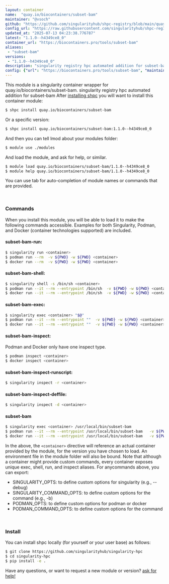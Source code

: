 ```yaml
---
layout: container
name:  "quay.io/biocontainers/subset-bam"
maintainer: "@vsoch"
github: "https://github.com/singularityhub/shpc-registry/blob/main/quay.io/biocontainers/subset-bam/container.yaml"
config_url: "https://raw.githubusercontent.com/singularityhub/shpc-registry/main/quay.io/biocontainers/subset-bam/container.yaml"
updated_at: "2025-07-13 04:23:38.776787"
latest: "1.1.0--h4349ce8_0"
container_url: "https://biocontainers.pro/tools/subset-bam"
aliases:
 - "subset-bam"
versions:
 - "1.1.0--h4349ce8_0"
description: "singularity registry hpc automated addition for subset-bam"
config: {"url": "https://biocontainers.pro/tools/subset-bam", "maintainer": "@vsoch", "description": "singularity registry hpc automated addition for subset-bam", "latest": {"1.1.0--h4349ce8_0": "sha256:c0ff4759fffa3af899c7c469631068ef501880478dd44c77797c8ca041cb9fb0"}, "tags": {"1.1.0--h4349ce8_0": "sha256:c0ff4759fffa3af899c7c469631068ef501880478dd44c77797c8ca041cb9fb0"}, "docker": "quay.io/biocontainers/subset-bam", "aliases": {"subset-bam": "/usr/local/bin/subset-bam"}}
---
```


This module is a singularity container wrapper for quay.io/biocontainers/subset-bam.
singularity registry hpc automated addition for subset-bam
After [installing shpc](#install) you will want to install this container module:


```bash
$ shpc install quay.io/biocontainers/subset-bam
```

Or a specific version:

```bash
$ shpc install quay.io/biocontainers/subset-bam:1.1.0--h4349ce8_0
```

And then you can tell lmod about your modules folder:

```bash
$ module use ./modules
```

And load the module, and ask for help, or similar.

```bash
$ module load quay.io/biocontainers/subset-bam/1.1.0--h4349ce8_0
$ module help quay.io/biocontainers/subset-bam/1.1.0--h4349ce8_0
```

You can use tab for auto-completion of module names or commands that are provided.

<br>

### Commands

When you install this module, you will be able to load it to make the following commands accessible.
Examples for both Singularity, Podman, and Docker (container technologies supported) are included.

#### subset-bam-run:

```bash
$ singularity run <container>
$ podman run --rm  -v ${PWD} -w ${PWD} <container>
$ docker run --rm  -v ${PWD} -w ${PWD} <container>
```

#### subset-bam-shell:

```bash
$ singularity shell -s /bin/sh <container>
$ podman run --it --rm --entrypoint /bin/sh  -v ${PWD} -w ${PWD} <container>
$ docker run --it --rm --entrypoint /bin/sh  -v ${PWD} -w ${PWD} <container>
```

#### subset-bam-exec:

```bash
$ singularity exec <container> "$@"
$ podman run --it --rm --entrypoint ""  -v ${PWD} -w ${PWD} <container> "$@"
$ docker run --it --rm --entrypoint ""  -v ${PWD} -w ${PWD} <container> "$@"
```

#### subset-bam-inspect:

Podman and Docker only have one inspect type.

```bash
$ podman inspect <container>
$ docker inspect <container>
```

#### subset-bam-inspect-runscript:

```bash
$ singularity inspect -r <container>
```

#### subset-bam-inspect-deffile:

```bash
$ singularity inspect -d <container>
```


#### subset-bam

```bash
$ singularity exec <container> /usr/local/bin/subset-bam
$ podman run --it --rm --entrypoint /usr/local/bin/subset-bam   -v ${PWD} -w ${PWD} <container> -c " $@"
$ docker run --it --rm --entrypoint /usr/local/bin/subset-bam   -v ${PWD} -w ${PWD} <container> -c " $@"
```



In the above, the `<container>` directive will reference an actual container provided
by the module, for the version you have chosen to load. An environment file in the
module folder will also be bound. Note that although a container
might provide custom commands, every container exposes unique exec, shell, run, and
inspect aliases. For anycommands above, you can export:

 - SINGULARITY_OPTS: to define custom options for singularity (e.g., --debug)
 - SINGULARITY_COMMAND_OPTS: to define custom options for the command (e.g., -b)
 - PODMAN_OPTS: to define custom options for podman or docker
 - PODMAN_COMMAND_OPTS: to define custom options for the command

<br>

### Install

You can install shpc locally (for yourself or your user base) as follows:

```bash
$ git clone https://github.com/singularityhub/singularity-hpc
$ cd singularity-hpc
$ pip install -e .
```

Have any questions, or want to request a new module or version? [ask for help!](https://github.com/singularityhub/singularity-hpc/issues)